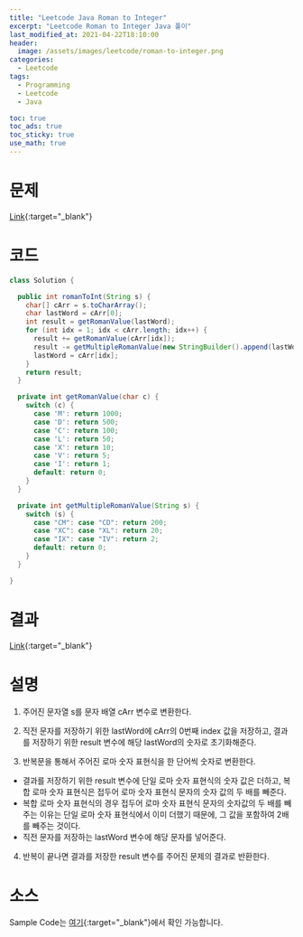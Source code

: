 ```yaml
---
title: "Leetcode Java Roman to Integer"
excerpt: "Leetcode Roman to Integer Java 풀이"
last_modified_at: 2021-04-22T18:10:00
header:
  image: /assets/images/leetcode/roman-to-integer.png
categories:
  - Leetcode
tags:
  - Programming
  - Leetcode
  - Java

toc: true
toc_ads: true
toc_sticky: true
use_math: true
---
```

# 문제
[Link](https://leetcode.com/problems/roman-to-integer/){:target="_blank"}

# 코드
```java
class Solution {

  public int romanToInt(String s) {
    char[] cArr = s.toCharArray();
    char lastWord = cArr[0];
    int result = getRomanValue(lastWord);
    for (int idx = 1; idx < cArr.length; idx++) {
      result += getRomanValue(cArr[idx]);
      result -= getMultipleRomanValue(new StringBuilder().append(lastWord).append(cArr[idx]).toString());
      lastWord = cArr[idx];
    }
    return result;
  }

  private int getRomanValue(char c) {
    switch (c) {
      case 'M': return 1000;
      case 'D': return 500;
      case 'C': return 100;
      case 'L': return 50;
      case 'X': return 10;
      case 'V': return 5;
      case 'I': return 1;
      default: return 0;
    }
  }

  private int getMultipleRomanValue(String s) {
    switch (s) {
      case "CM": case "CD": return 200;
      case "XC": case "XL": return 20;
      case "IX": case "IV": return 2;
      default: return 0;
    }
  }

}
```

# 결과
[Link](https://leetcode.com/submissions/detail/483747749/){:target="_blank"}

# 설명
1. 주어진 문자열 s를 문자 배열 cArr 변수로 변환한다.

2. 직전 문자를 저장하기 위한 lastWord에 cArr의 0번째 index 값을 저장하고, 결과를 저장하기 위한 result 변수에 해당 lastWord의 숫자로 초기화해준다.

3. 반복문을 통해서 주어진 로마 숫자 표현식을 한 단어씩 숫자로 변환한다.
- 결과를 저장하기 위한 result 변수에 단일 로마 숫자 표현식의 숫자 값은 더하고, 복합 로마 숫자 표현식은 접두어 로마 숫자 표현식 문자의 숫자 값의 두 배를 빼준다.
- 복합 로마 숫자 표현식의 경우 접두어 로마 숫자 표현식 문자의 숫자값의 두 배를 빼주는 이유는 단일 로마 숫자 표현식에서 이미 더했기 때문에, 그 값을 포함하여 2배를 빼주는 것이다.
- 직전 문자를 저장하는 lastWord 변수에 해당 문자를 넣어준다.

4. 반복이 끝나면 결과를 저장한 result 변수를 주어진 문제의 결과로 반환한다.

# 소스
Sample Code는 [여기](https://github.com/GracefulSoul/leetcode/blob/master/src/main/java/gracefulsoul/problems/RomanToInteger.java){:target="_blank"}에서 확인 가능합니다.